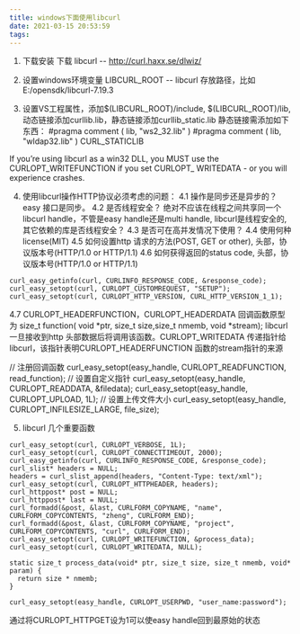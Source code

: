```yaml
---
title: windows下面使用libcurl
date: 2021-03-15 20:53:59
tags:
---
```


1. 下载安装
下载 libcurl -- http://curl.haxx.se/dlwiz/

2. 设置windows环境变量
LIBCURL_ROOT -- libcurl 存放路径，比如 E:/opensdk/libcurl-7.19.3

3. 设置VS工程属性，添加$(LIBCURL_ROOT)/include, $(LIBCURL_ROOT)/lib, 动态链接添加curllib.lib，静态链接添加curllib_static.lib
静态链接需添加如下东西：
#pragma comment ( lib, "ws2_32.lib" )
#pragma comment ( lib, "wldap32.lib" )
CURL_STATICLIB

If you’re using libcurl as a win32 DLL, you MUST use the CURLOPT_WRITEFUNCTION if you set CURLOPT_
WRITEDATA - or you will experience crashes.

4. 使用libcurl操作HTTP协议必须考虑的问题：
4.1 操作是同步还是异步的？
easy 接口是同步。
4.2 是否线程安全？
绝对不应该在线程之间共享同一个libcurl handle，不管是easy handle还是multi handle, libcurl是线程安全的, 其它依赖的库是否线程安全？
4.3 是否可在高并发情况下使用？
4.4 使用何种license(MIT)
4.5 如何设置http 请求的方法(POST, GET or other), 头部，协议版本号(HTTP/1.0 or HTTP/1.1)
4.6 如何获得返回的status code, 头部，协议版本号(HTTP/1.0 or HTTP/1.1)

```
curl_easy_getinfo(curl, CURLINFO_RESPONSE_CODE, &response_code);
curl_easy_setopt(curl, CURLOPT_CUSTOMREQUEST, "SETUP");
curl_easy_setopt(curl, CURLOPT_HTTP_VERSION, CURL_HTTP_VERSION_1_1);
```

4.7
CURLOPT_HEADERFUNCTION，CURLOPT_HEADERDATA
回调函数原型为 size_t function( void *ptr, size_t size,size_t nmemb, void *stream); libcurl一旦接收到http 头部数据后将调用该函数。CURLOPT_WRITEDATA 传递指针给libcurl，该指针表明CURLOPT_HEADERFUNCTION 函数的stream指针的来源


// 注册回调函数
curl_easy_setopt(easy_handle, CURLOPT_READFUNCTION, read_function); 
// 设置自定义指针
curl_easy_setopt(easy_handle, CURLOPT_READDATA, &filedata); 
curl_easy_setopt(easy_handle, CURLOPT_UPLOAD, 1L); // 设置上传文件大小 
curl_easy_setopt(easy_handle, CURLOPT_INFILESIZE_LARGE, file_size);



5. libcurl 几个重要函数
```
curl_easy_setopt(curl, CURLOPT_VERBOSE, 1L);
curl_easy_setopt(curl, CURLOPT_CONNECTTIMEOUT, 2000);
curl_easy_getinfo(curl, CURLINFO_RESPONSE_CODE, &response_code);
curl_slist* headers = NULL;
headers = curl_slist_append(headers, "Content-Type: text/xml");
curl_easy_setopt(curl, CURLOPT_HTTPHEADER, headers);
curl_httppost* post = NULL;
curl_httppost* last = NULL;
curl_formadd(&post, &last, CURLFORM_COPYNAME, "name", CURLFORM_COPYCONTENTS, "zheng", CURLFORM_END);
curl_formadd(&post, &last, CURLFORM_COPYNAME, "project", CURLFORM_COPYCONTENTS, "curl", CURLFORM_END);
curl_easy_setopt(curl, CURLOPT_WRITEFUNCTION, &process_data);
curl_easy_setopt(curl, CURLOPT_WRITEDATA, NULL);

static size_t process_data(void* ptr, size_t size, size_t nmemb, void* param) {
  return size * nmemb;
}

curl_easy_setopt(easy_handle, CURLOPT_USERPWD, "user_name:password");
```

通过将CURLOPT_HTTPGET设为1可以使easy handle回到最原始的状态